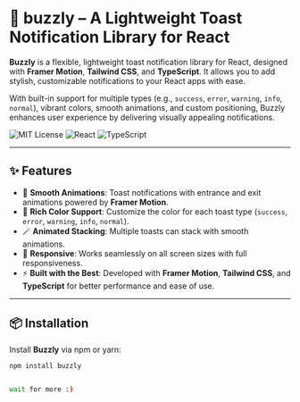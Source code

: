 # 🚀 **buzzly** – A Lightweight Toast Notification Library for React

**Buzzly** is a flexible, lightweight toast notification library for React, designed with **Framer Motion**, **Tailwind CSS**, and **TypeScript**. It allows you to add stylish, customizable notifications to your React apps with ease.

With built-in support for multiple types (e.g., `success`, `error`, `warning`, `info`, `normal`), vibrant colors, smooth animations, and custom positioning, Buzzly enhances user experience by delivering visually appealing notifications.

![MIT License](https://img.shields.io/badge/license-MIT-green)
![React](https://img.shields.io/badge/react-18+-brightgreen)
![TypeScript](https://img.shields.io/badge/typescript-✔️-blue)

---

## ✨ **Features**

* 🔔 **Smooth Animations**: Toast notifications with entrance and exit animations powered by **Framer Motion**.
* 🎨 **Rich Color Support**: Customize the color for each toast type (`success`, `error`, `warning`, `info`, `normal`).
* 🪄 **Animated Stacking**: Multiple toasts can stack with smooth animations.
* 📱 **Responsive**: Works seamlessly on all screen sizes with full responsiveness.
* ⚡ **Built with the Best**: Developed with **Framer Motion**, **Tailwind CSS**, and **TypeScript** for better performance and ease of use.

---

## 📦 **Installation**

Install **Buzzly** via npm or yarn:

```bash
npm install buzzly


wait for more :)